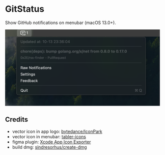 # GitStatus

Show GitHub notifications on menubar (macOS 13.0+).

<p align="center">
  <img src="./assets/screenshot.png" alt="preview">
</p>

## Credits

- vector icon in app logo: [bytedance/IconPark](https://github.com/bytedance/IconPark)
- vector icon in menubar: [tabler-icons](https://tabler-icons.io/i/message-2-code)
- figma plugin: [Xcode App Icon Exporter](https://www.figma.com/community/plugin/1100675815076145179/xcode-app-icon-exporter)
- build dmg: [sindresorhus/create-dmg](https://github.com/sindresorhus/create-dmg)
